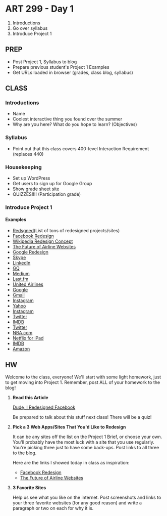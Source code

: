 ART 299 - Day 1
=======================================

1. Introductions
2. Go over syllabus
3. Introduce Project 1




PREP
---------------------------------------

- Post Project 1, Syllabus to blog
- Prepare previous student's Project 1 Examples
- Get URLs loaded in browser (grades, class blog, syllabus)



CLASS
---------------------------------------


### Introductions
- Name
- Coolest interactive thing you found over the summer
- Why are you here? What do you hope to learn? (Objectives)


### Syllabus
- Point out that this class covers 400-level Interaction Requirement (replaces 440)

### Housekeeping
- Set up WordPress
- Get users to sign up for Google Group
- Show grade sheet site
- QUIZZES!!!! (Participation grade)





### Introduce Project 1

#### Examples
- [Redsgned](http://redsgned.com/)(List of tons of redesigned projects/sites)
- [Facebook Redesign](http://nerby.com/project/facebook/)
- [Wikipedia Redesign Concept](http://wikipedia.gkvasnikov.com/)
- [The Future of Airline Websites](http://www.f-i.com/fi/airlines/)
- [Google Redesign](http://www.lettersociety.com/tagged/Project-9)
- [Skype](http://www.justalever.com/work/skype-redesign/)
- [LinkedIn](http://www.justalever.com/work/linkedin-casestudy/)
- [GQ](https://dribbble.com/shots/1478578-GQ-Redesign)
- [Medium](https://dribbble.com/shots/1499075-Medium-com-Design)
- [Last.fm](https://dribbble.com/shots/1130772-Last-fm-redesign?list=show&tag=redesign)
- [United Airlines](https://www.behance.net/gallery/United-Airlines-Website-Redesign/14246563)
- [Google](https://www.behance.net/gallery/13138489/Google-Redesign-Concept)
- [Gmail](https://www.behance.net/gallery/Gmail-Redesign-Concept/14412073)
- [Instagram](https://www.behance.net/gallery/Instagram-Revise-A-new-interaction-concept/11011689)
- [Yahoo](http://www.behance.net/gallery/7385023/Yahoocom)
- [Instagram](http://www.behance.net/gallery/7579791/Instagramcom)
- [Twitter](http://nerby.com/project/twitter/)
- [IMDB](https://medium.com/p/2e9e865dd83)
- [Twitter](http://cargocollective.com/mikeramos/Twitter-Redesign-2014)
- [NBA.com](https://dribbble.com/Berkanism/tags/nba)
- [Netflix for iPad](http://youilabs.com/blog/rethinking-netflix-ipad/)
- [IMDB](https://dribbble.com/shots/472078-IMDB-unofficial-redesign)
- [Amazon](https://dribbble.com/shots/464528-Amazon-com-redesign)



HW
---------------------------------------

Welcome to the class, everyone! We'll start with some light homework, just to get moving into Project 1. Remember, post ALL of your homework to the blog!


1. **Read this Article**

	[Dude, I Redesigned Facebook](http://will-grounds.roon.io/dude-i-redesigned-facebook) 
	
	Be prepared to talk about this stuff next class! There will be a quiz!


2. **Pick a 3 Web Apps/Sites That You'd Like to Redesign**

	It can be any sites off the list on the Project 1 Brief, or choose your own. You'll probably have the most luck with a site that you use regularly. You're picking three just to have some back-ups. Post links to all three to the blog.
	
	Here are the links I showed today in class as inspiration:
	- [Facebook Redesign](http://nerby.com/project/facebook/)
	- [The Future of Airline Websites](http://www.f-i.com/fi/airlines/)


3. **3 Favorite Sites**
	
	Help us see what you like on the internet. Post screenshots and links to your three favorite websites (for any good reason) and write a paragraph or two on each for why it is.